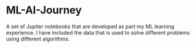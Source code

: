 # ML-AI-Journey
A set of Jupiter notebooks that are developed as part my ML learning experience. I have included the data that is used to solve different problems using different algorithms. 
